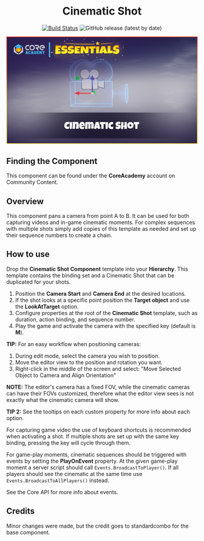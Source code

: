 <div align="center">

# Cinematic Shot

[![Build Status](https://github.com/ManticoreGamesInc/CC-Cinematic-Shot/workflows/CI/badge.svg)](https://github.com/ManticoreGamesInc/CC-Cinematic-Shot/actions/workflows/ci.yml?query=workflow%3ACI%29)
![GitHub release (latest by date)](https://img.shields.io/github/v/release/ManticoreGamesInc/CC-Cinematic-Shot?style=plastic)

![Preview](/Screenshots/Main.png)

</div>

## Finding the Component

This component can be found under the **CoreAcademy** account on Community Content.

## Overview

This component pans a camera from point A to B. It can be used for both capturing videos and in-game cinematic moments. For complex sequences with multiple shots simply add copies of this template as needed and set up their sequence numbers to create a chain.

## How to use

Drop the **Cinematic Shot Component** template into your **Hierarchy**. This template contains the binding set and a Cinematic Shot that can be duplicated for your shots.

1. Position the **Camera Start** and **Camera End** at the desired locations.
2. If the shot looks at a specific point position the **Target object** and use the **LookAtTarget** option.
3. Configure properties at the root of the **Cinematic Shot** template, such as duration, action binding, and sequence number.
4. Play the game and activate the camera with the specified key (default is **M**).

**TIP:** For an easy workflow when positioning cameras:

1. During edit mode, select the camera you wish to position.
2. Move the editor view to the position and rotation you want.
3. Right-click in the middle of the screen and select: "Move Selected Object to Camera and Align Orientation"

**NOTE:** The editor's camera has a fixed FOV, while the cinematic cameras can have their FOVs customized, therefore what the editor view sees is not exactly what the cinematic camera will show.

**TIP 2:** See the tooltips on each custom property for more info about each option.

For capturing game video the use of keyboard shortcuts is recommended when activating a shot. If multiple shots are set up with the same key binding, pressing the key will cycle through them.

For game-play moments, cinematic sequences should be triggered with events by setting the **PlayOnEvent** property. At the given game-play moment a server script should call `Events.BroadcastToPlayer()`. If all players should see the cinematic at the same time use `Events.BroadcastToAllPlayers()` instead.

See the Core API for more info about events.

## Credits

Minor changes were made, but the credit goes to standardcombo for the base component.
